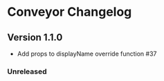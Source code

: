 # Conveyor Changelog

## Version 1.1.0

-   Add props to displayName override function #37

### Unreleased
